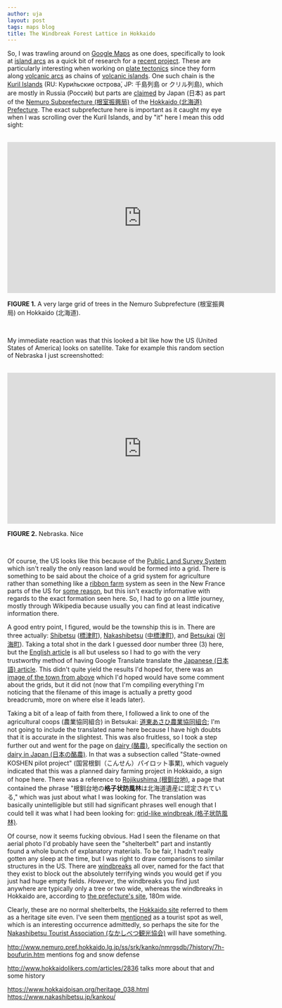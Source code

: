 ```yaml
---
author: uja
layout: post
tags: maps blog
title: The Windbreak Forest Lattice in Hokkaido
---
```


So, I was trawling around on [Google Maps][1] as one does, specifically to look
at [island arcs][2] as a quick bit of research for a [recent project][3]. These
are particularly interesting when working on [plate tectonics][4] since they
form along [volcanic arcs][5] as chains of [volcanic islands][6]. One such chain
is the [Kuril Islands][7] (RU: Кури́льские острова́, JP: 千島列島 or クリル列島),
which are mostly in Russia (Росси́я) but parts are [claimed][8] by Japan (日本)
as part of the [Nemuro Subprefecture (根室振興局)][9] of the
[Hokkaido (北海道) Prefecture][10]. The exact subprefecture here is important as
it caught my eye when I was scrolling over the Kuril Islands, and by "it" here I
mean this odd sight:

<br>

<iframe src="https://www.google.com/maps/embed?pb=!1m13!1m11!1m3!1d92687.2343744
7226!2d144.92904631638126!3d43.54524742853476!2m2!1f0!2f0!3m2!1i1024!2i768!4f13.
1!5e1!3m2!1sen!2sus!4v1530225867653" width="610" height="343" frameborder="0"
style="border:0" allowfullscreen></iframe>

**FIGURE 1.** A very large grid of trees in the Nemuro Subprefecture (根室振興局)
on Hokkaido (北海道).

<br>

My immediate reaction was that this looked a bit like how the US (United States
of America) looks on satellite. Take for example this random section of Nebraska
I just screenshotted:

<br>

<iframe src="https://www.google.com/maps/embed?pb=!1m13!1m11!1m3!1d93385.2203367
786!2d-97.43270336237654!3d41.08009696045914!2m2!1f0!2f0!3m2!1i1024!2i768!4f13.1
!5e1!3m2!1sen!2sus!4v1530225758550" width="610" height="343" frameborder="0"
style="border:0" allowfullscreen></iframe>

**FIGURE 2.** Nebraska. Nice

<br>

Of course, the US looks like this because of the [Public Land Survey System][11]
which isn't really the only reason land would be formed into a grid. There is
something to be said about the choice of a grid system for agriculture rather
than something like a [ribbon farm][12] system as seen in the New France parts
of the US for [some reason][13], but this isn't exactly informative with regards
to the exact formation seen here. So, I had to go on a little journey, mostly
through Wikipedia because usually you can find at least indicative information
there.

A good entry point, I figured, would be the township this is in. There are three
actually: [Shibetsu][18] ([標津町][19]), [Nakashibetsu][14] ([中標津町][15]), and
[Betsukai][16] ([別海町][17]). Taking a total shot in the dark I guessed door
number three (3) here, but the [English article][16] is all but useless so I had
to go with the very trustworthy method of having Google Translate translate the
[Japanese (日本語) article][17]. This didn't quite yield the results I'd hoped
for, there was an [image of the town from above][20] which I'd hoped would have
some comment about the grids, but it did not (now that I'm compiling everything
I'm noticing that the filename of this image is actually a pretty good
breadcrumb, more on where else it leads later).

Taking a bit of a leap of faith from there, I followed a link to one of the
agricultural coops (農業協同組合) in Betsukai: [道東あさひ農業協同組合][21]; I'm
not going to include the translated name here because I have high doubts that it
is accurate in the slightest. This was also fruitless, so I took a step further
out and went for the page on [dairy (酪農)][22], specifically the section on
[dairy in Japan (日本の酪農)][23]. In that was a subsection called "State-owned
KOSHEN pilot project" (国営根釧（こんせん）パイロット事業), which vaguely indicated
that this was a planned dairy farming project in Hokkaido, a sign of hope here.
There was a reference to [Rojikushima (根釧台地)][24], a page that contained the
phrase "根釧台地の<b>格子状防風林</b>は北海道遺産に認定されている," which was just
about what I was looking for. The translation was basically unintelligible but
still had significant phrases well enough that I could tell it was what I had
been looking for: [grid-like windbreak (格子状防風林)][25].

Of course, now it seems fucking obvious. Had I seen the filename on that aerial
photo I'd probably have seen the "shelterbelt" part and instantly found a whole
bunch of explanatory materials. To be fair, I hadn't really gotten any
sleep at the time, but I was right to draw comparisons to similar structures in
the US. There are [windbreaks][26] all over, named for the fact that they exist
to block out the absolutely terrifying winds you would get if you just had huge
empty fields. _However_, the windbreaks you find just anywhere are typically
only a tree or two wide, whereas the windbreaks in Hokkaido are, according to
[the prefecture's site][25], $180\text{m}$ wide.

Clearly, these are no normal shelterbelts, the [Hokkaido site][25] referred to
them as a heritage site even. I've seen them [mentioned][27] as a tourist spot
as well, which is an interesting occurrence admittedly, so perhaps the site for
the [Nakashibetsu Tourist Association (なかしべつ観光協会)][28] will have
something.

http://www.nemuro.pref.hokkaido.lg.jp/ss/srk/kanko/nmrgsdb/7history/7h-boufurin.htm
mentions fog and snow defense

http://www.hokkaidolikers.com/articles/2836
talks more about that and some history

https://www.hokkaidoisan.org/heritage_038.html
https://www.nakashibetsu.jp/kankou/

[1]: https://www.google.com/maps
[2]: https://en.wikipedia.org/wiki/Island_arc
[3]: https://anarchy.website/2018/06/28/creation-of-ma-1.html
[4]: https://geology.com/plate-tectonics/
[5]: https://en.wikipedia.org/wiki/Volcanic_arc
[6]: http://www.extremescience.com/volcanic-islands.htm
[7]: https://en.wikipedia.org/wiki/Kuril_Islands
[8]: https://en.wikipedia.org/wiki/Kuril_Islands_dispute
[9]: http://www.nemuro.pref.hokkaido.lg.jp/
[10]:http://www.pref.hokkaido.lg.jp/foreign/english.htm
[11]:https://nationalmap.gov/small_scale/a_plss.html
[12]:https://en.wikipedia.org/wiki/Ribbon_farm
[13]:https://en.wikipedia.org/wiki/Seigneurial_system_of_New_France
[14]:https://en.wikipedia.org/wiki/Nakashibetsu,_Hokkaido
[15]:https://ja.wikipedia.org/wiki/中標津町
[16]:https://en.wikipedia.org/wiki/Betsukai,_Hokkaido
[17]:https://ja.wikipedia.org/wiki/別海町
[18]:https://en.wikipedia.org/wiki/Shibetsu,_Hokkaido_(Nemuro)
[19]:https://ja.wikipedia.org/wiki/標津町
[20]:https://upload.wikimedia.org/wikipedia/commons/9/90/Lattice_shelterbelt_in_Konsen_plateau_Japan.png
[21]:https://ja.wikipedia.org/wiki/道東あさひ農業協同組合
[22]:https://ja.wikipedia.org/wiki/酪農
[23]:https://ja.wikipedia.org/wiki/酪農#日本の酪農
[24]:https://ja.wikipedia.org/wiki/根釧台地
[25]:http://www.pref.hokkaido.lg.jp/ss/ckk/isan38.htm
[26]:https://en.wikipedia.org/wiki/Windbreak
[27]:http://www.nihon-kankou.or.jp/detail/01692ad2252000568
[28]:http://kaiyoudai.jp/wp/

